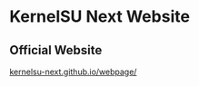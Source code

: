 # KernelSU Next Website  

## Official Website  
[kernelsu-next.github.io/webpage/](https://kernelsu-next.github.io/webpage/)
